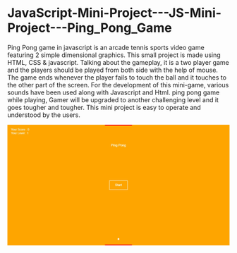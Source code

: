 # JavaScript-Mini-Project---JS-Mini-Project---Ping_Pong_Game

Ping Pong game in javascript is an arcade tennis sports video game featuring 2 simple dimensional graphics. This small project is made using HTML, CSS & javascript. Talking about the gameplay, it is a two player game and the players should be played from both side with the help of mouse. The game ends whenever the player fails to touch the ball and it touches to the other part of the screen. For the development of this mini-game, various sounds have been used along with Javascript and Html.
ping pong game while playing, Gamer will be upgraded to another challenging level and it goes tougher and tougher.  This mini project is easy to operate and understood by the users.

![preview img](/Preview.png)
